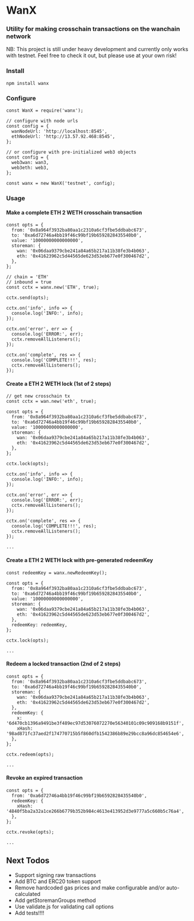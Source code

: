 # WanX
### Utility for making crosschain transactions on the wanchain network

NB: This project is still under heavy development and currently only works with
testnet. Feel free to check it out, but please use at your own risk!

### Install
```
npm install wanx
```

### Configure
```
const WanX = require('wanx');

// configure with node urls
const config = {
  wanNodeUrl: 'http://localhost:8545',
  ethNodeUrl: 'http://13.57.92.468:8545',
};

// or configure with pre-initialized web3 objects
const config = {
  web3wan: wan3,
  web3eth: web3,
};

const wanx = new WanX('testnet', config);

```

### Usage

#### Make a complete ETH 2 WETH crosschain transaction
```
const opts = {
  from: '0x8a964f3932ba80aa1c2310a6cf3fbe5ddbabc673',
  to: '0xa6d72746a4bb19f46c99bf19b6592828435540b0',
  value: '10000000000000000',
  storeman: {
    wan: '0x06daa9379cbe241a84a65b217a11b38fe3b4b063',
    eth: '0x41623962c5d44565de623d53eb677e0f300467d2',
  },
};

// chain = 'ETH'
// inbound = true
const cctx = wanx.new('ETH', true);

cctx.send(opts);

cctx.on('info', info => {
  console.log('INFO:', info);
});

cctx.on('error', err => {
  console.log('ERROR:', err);
  cctx.removeAllListeners();
});

cctx.on('complete', res => {
  console.log('COMPLETE!!!', res);
  cctx.removeAllListeners();
});

```

#### Create a ETH 2 WETH lock (1st of 2 steps)
```
// get new crosschain tx
const cctx = wan.new('eth', true);

const opts = {
  from: '0x8a964f3932ba80aa1c2310a6cf3fbe5ddbabc673',
  to: '0xa6d72746a4bb19f46c99bf19b6592828435540b0',
  value: '10000000000000000',
  storeman: {
    wan: '0x06daa9379cbe241a84a65b217a11b38fe3b4b063',
    eth: '0x41623962c5d44565de623d53eb677e0f300467d2',
  },
};

cctx.lock(opts);

cctx.on('info', info => {
  console.log('INFO:', info);
});

cctx.on('error', err => {
  console.log('ERROR:', err);
  cctx.removeAllListeners();
});

cctx.on('complete', res => {
  console.log('COMPLETE!!!', res);
  cctx.removeAllListeners();
});

...
```

#### Create a ETH 2 WETH lock with pre-generated redeemKey
```
const redeemKey = wanx.newRedeemKey();

const opts = {
  from: '0x8a964f3932ba80aa1c2310a6cf3fbe5ddbabc673',
  to: '0xa6d72746a4bb19f46c99bf19b6592828435540b0',
  value: '10000000000000000',
  storeman: {
    wan: '0x06daa9379cbe241a84a65b217a11b38fe3b4b063',
    eth: '0x41623962c5d44565de623d53eb677e0f300467d2',
  },
  redeemKey: redeemKey,
};

cctx.lock(opts);

...
```

#### Redeem a locked transaction (2nd of 2 steps)
```
const opts = {
  from: '0x8a964f3932ba80aa1c2310a6cf3fbe5ddbabc673',
  to: '0xa6d72746a4bb19f46c99bf19b6592828435540b0',
  storeman: {
    wan: '0x06daa9379cbe241a84a65b217a11b38fe3b4b063',
    eth: '0x41623962c5d44565de623d53eb677e0f300467d2',
  },
  redeemKey: {
    x: '6d470cb1396a9491be3f489ec97d53076072270e56340101c09c909168b9151f',
    xHash: '98ad871fc37aed2f174770715b5f860dfb1542386b89e29bcc8a96dc854654e6',
  },
};

cctx.redeem(opts);

...
```

#### Revoke an expired transaction
```
const opts = {
  from: '0xa6d72746a4bb19f46c99bf19b6592828435540b0',
  redeemKey: {
    xHash: '4840f5ba2a32a1ce266b6779b352b984c4613e413952d3e9777a5c660b5c76a4',
  },
};

cctx.revoke(opts);

...
```

## Next Todos
- Support signing raw transactions
- Add BTC and ERC20 token support
- Remove hardcoded gas prices and make configurable and/or auto-calculated
- Add getStoremanGroups method
- Use validate.js for validating call options
- Add tests!!!!

